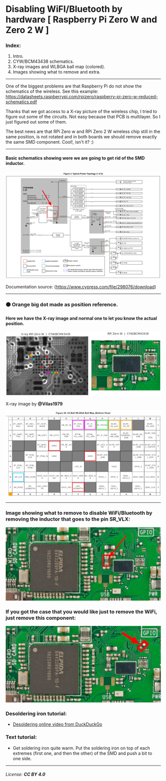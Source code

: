 # Disabling WiFI/Bluetooth by hardware [ Raspberry Pi Zero W and Zero 2 W ]

### Index:
 1. Intro.
 1. CYW/BCM43438 schematics.
 1. X-ray images and WLBGA ball map (colored).
 1. Images showing what to remove and extra.
 ---

One of the biggest problems are that Raspberry Pi do not show the schematics of the wireless. 
See this example: https://datasheets.raspberrypi.com/rpizero/raspberry-pi-zero-w-reduced-schematics.pdf

Thanks that we got access to a X-ray picture of the wireless chip, I tried to figure out some of the circuits. Not easy because that PCB is multilayer. So I just figured out some of them.

The best news are that RPi Zero w and RPi Zero 2 W wireless chip still in the same position, is not rotated and in both boards we should remove exactly the same SMD component. Cool!, isn't it? :)

---

#### Basic schematics showing were we are going to get rid of the SMD inductor.
![image.png](images/1.png)

Documentation source: (https://www.cypress.com/file/298076/download)

---
### 🟠 Orange big dot made as position reference.


#### Here we have the X-ray image and normal one to let you know the actual position. 

![](images/2.png)

X-ray image by **@Vilas1979**

![](images/3.png)

---

### Image showing what to remove to disable WiFi/Bluetooth by removing the inductor that goes to the pin **SR_VLX**:

![](images/5.png)

### If you got the case that you would like just to remove the WiFi, just remove this component:

![](images/6.png)


### Desoldering iron tutorial:
- [Desoldering online video from DuckDuckGo](https://duckduckgo.com/video_frame?url=https%3A%2F%2Fwww.youtube-nocookie.com%2Fembed%2F7jQXYmZKvYU%3Fwmode%3Dtransparent%26iv_load_policy%3D3%26autoplay%3D1%26html5%3D1%26showinfo%3D0%26rel%3D0%26modestbranding%3D1%26playsinline%3D0%26theme%3Dlight)

### Text tutorial:

- Get soldering iron quite warm. Put the soldering iron on top of each extremes (first one, and then the other) of the SMD and push a bit to one side.

---

###### License: **CC BY 4.0**
